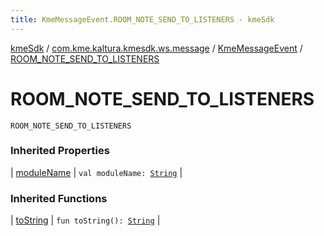 ```yaml
---
title: KmeMessageEvent.ROOM_NOTE_SEND_TO_LISTENERS - kmeSdk
---
```


[kmeSdk](../../index.html) / [com.kme.kaltura.kmesdk.ws.message](../index.html) / [KmeMessageEvent](index.html) / [ROOM_NOTE_SEND_TO_LISTENERS](./-r-o-o-m_-n-o-t-e_-s-e-n-d_-t-o_-l-i-s-t-e-n-e-r-s.html)

# ROOM_NOTE_SEND_TO_LISTENERS

`ROOM_NOTE_SEND_TO_LISTENERS`

### Inherited Properties

| [moduleName](module-name.html) | `val moduleName: `[`String`](https://kotlinlang.org/api/latest/jvm/stdlib/kotlin/-string/index.html) |

### Inherited Functions

| [toString](to-string.html) | `fun toString(): `[`String`](https://kotlinlang.org/api/latest/jvm/stdlib/kotlin/-string/index.html) |

